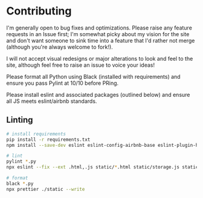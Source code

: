 # Contributing

I'm generally open to bug fixes and optimizations. Please raise any feature requests in an Issue first; I'm somewhat picky about my vision for the site and don't want someone to sink time into a feature that I'd rather not merge (although you're always welcome to fork!).

I will not accept visual redesigns or major alterations to look and feel to the site, although feel free to raise an issue to voice your ideas!

Please format all Python using Black (installed with requirements) and ensure you pass Pylint at 10/10 before PRing.

Please install eslint and associated packages (outlined below) and ensure all JS meets eslint/airbnb standards.

## Linting

```bash
# install requirements
pip install -r requirements.txt
npm install --save-dev eslint eslint-config-airbnb-base eslint-plugin-html eslint-plugin-import eslint-config-prettier

# lint
pylint *.py
npx eslint --fix --ext .html,.js static/*.html static/storage.js static/app.js

# format
black *.py
npx prettier ./static --write
```
